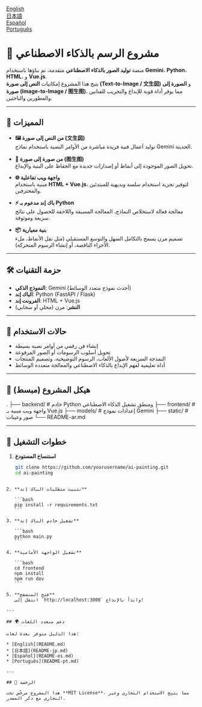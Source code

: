 
[English](README.md)  
[日本語](README-jp.md)  
[Español](README-es.md)  
[Português](README-pt.md)  

# 🎨 مشروع الرسم بالذكاء الاصطناعي

منصة **توليد الصور بالذكاء الاصطناعي** متقدمة، تم بناؤها باستخدام **Gemini**، **Python**، **HTML**، و **Vue.js**.  
يتيح هذا المشروع إمكانيات **النص إلى صورة (Text-to-Image / 文生図)** و **الصورة إلى صورة (Image-to-Image / 图生图)**، مما يوفر أداة قوية للإبداع والتجريب للفنانين والمطورين والباحثين.

---

## 🚀 المميزات

- **🖼️ من النص إلى صورة (文生図)**  
  توليد أعمال فنية فريدة مباشرة من الأوامر النصية باستخدام نماذج Gemini الحديثة.

- **🎨 من صورة إلى صورة (图生图)**  
  تحويل الصور الموجودة إلى أنماط أو إصدارات جديدة مع الحفاظ على البنية والإبداع.

- **🌐 واجهة ويب تفاعلية**  
  مبنية باستخدام **HTML + Vue.js**، لتوفير تجربة استخدام سلسة وبديهية للمبتدئين والمحترفين.

- **⚡ باك إند مدعوم بـ Python**  
  معالجة فعالة لاستخلاص النماذج، المعالجة المسبقة واللاحقة للحصول على نتائج سريعة وموثوقة.

- **📦 بنية معيارية**  
  تصميم مرن يسمح بالتكامل السهل والتوسع المستقبلي (مثل نقل الأنماط، ملء الأجزاء الناقصة، أو إنشاء الرسوم المتحركة).

---

## 🛠️ حزمة التقنيات

- **النموذج الذكي**: Gemini (أحدث نموذج متعدد الوسائط)  
- **الباك إند**: Python (FastAPI / Flask)  
- **الفرونت إند**: HTML + Vue.js  
- **النشر**: مرن (محلي أو سحابي)

---

## 📸 حالات الاستخدام

- إنشاء فن رقمي من أوامر نصية بسيطة  
- تحويل أسلوب الرسومات أو الصور المرفوعة  
- النمذجة السريعة لأصول الألعاب، الرسوم التوضيحية، وتصميم المنتجات  
- أداة تعليمية لفهم الإبداع بالذكاء الاصطناعي والمعالجة متعددة الوسائط  

---

## 📂 هيكل المشروع (مبسط)

.
├── backend/           # خادم Python ومنطق تشغيل الذكاء الاصطناعي
├── frontend/          # واجهة ويب مبنية بـ Vue.js
├── models/            # إعدادات نموذج Gemini
├── static/            # صور وعينات
└── README-ar.md


---

## 📖 خطوات التشغيل

1. **استنساخ المستودع**
   ```bash
   git clone https://github.com/yourusername/ai-painting.git
   cd ai-painting
````

2. **تثبيت متطلبات الباك إند**

   ```bash
   pip install -r requirements.txt
   ```

3. **تشغيل خادم الباك إند**

   ```bash
   python main.py
   ```

4. **تشغيل الواجهة الأمامية**

   ```bash
   cd frontend
   npm install
   npm run dev
   ```

5. **فتح المتصفح**
   انتقل إلى `http://localhost:3000` وابدأ بالإبداع!

---

## 🌍 دعم متعدد اللغات

هذا الدليل متوفر بعدة لغات:

* [English](README.md)
* [日本語](README-jp.md)
* [Español](README-es.md)
* [Português](README-pt.md)

---

## 📜 الرخصة

هذا المشروع مرخّص تحت **MIT License**، مما يتيح الاستخدام التجاري وغير التجاري مع ذكر المصدر.


